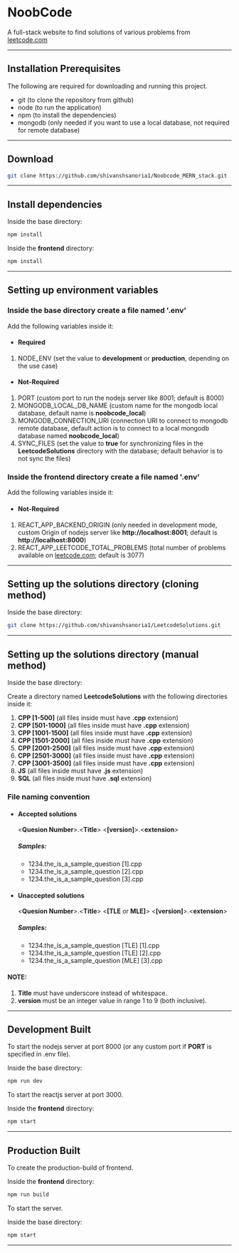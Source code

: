 # NoobCode
A full-stack website to find solutions of various problems from [leetcode.com](https://leetcode.com/problemset/ "leetcode")

---

## Installation Prerequisites
The following are required for downloading and running this project.
* git (to clone the repository from github)
* node (to run the application)
* npm (to install the dependencies)
* mongodb (only needed if you want to use a local database, not required for remote database)

---

## Download
```bash
git clone https://github.com/shivanshsanoria1/Noobcode_MERN_stack.git
```

---

## Install dependencies

Inside the base directory:
```bash
npm install
```

Inside the **frontend** directory:
```bash
npm install
```

---

## Setting up environment variables

### Inside the base directory create a file named '.env'

Add the following variables inside it:
* #### Required
1. NODE_ENV (set the value to **development** or **production**, depending on the use case)
* #### Not-Required
1. PORT (custom port to run the nodejs server like 8001; default is 8000)
1. MONGODB_LOCAL_DB_NAME (custom name for the mongodb local database, default name is **noobcode_local**)
1. MONGODB_CONNECTION_URI (connection URI to connect to mongodb remote database, default action is to connect to a local mongodb database named **noobcode_local**)
1. SYNC_FILES (set the value to **true** for synchronizing files in the **LeetcodeSolutions** directory with the database; default behavior is to not sync the files)


### Inside the **frontend** directory create a file named '.env'

Add the following variables inside it:
* #### Not-Required
1. REACT_APP_BACKEND_ORIGIN (only needed in development mode, custom Origin of nodejs server like **http://localhost:8001**; default is **http://localhost:8000**)
1. REACT_APP_LEETCODE_TOTAL_PROBLEMS (total number of problems available on [leetcode.com](https://leetcode.com/problemset/ "leetcode"); default is 3077)

---
## Setting up the solutions directory (cloning method)
Inside the base directory:
```bash
git clone https://github.com/shivanshsanoria1/LeetcodeSolutions.git
```

---
## Setting up the solutions directory (manual method)
Inside the base directory:

Create a directory named **LeetcodeSolutions** with the following directories inside it:
1. **CPP [1-500]** (all files inside must have **.cpp** extension)
1. **CPP [501-1000]** (all files inside must have **.cpp** extension)
1. **CPP [1001-1500]** (all files inside must have **.cpp** extension)
1. **CPP [1501-2000]** (all files inside must have **.cpp** extension)
1. **CPP [2001-2500]** (all files inside must have **.cpp** extension)
1. **CPP [2501-3000]** (all files inside must have **.cpp** extension)
1. **CPP [3001-3500]** (all files inside must have **.cpp** extension)
1. **JS** (all files inside must have **.js** extension)
1. **SQL** (all files inside must have **.sql** extension)

### File naming convention

* #### Accepted solutions
  <**Quesion Number**>.<**Title**> <**[version]**>.<**extension**>
  ##### Samples:
   * 1234.the_is_a_sample_question [1].cpp
   * 1234.the_is_a_sample_question [2].cpp
   * 1234.the_is_a_sample_question [3].cpp


* #### Unaccepted solutions
  <**Quesion Number**>.<**Title**> <**[TLE** or   **MLE]**> <**[version]**>.<**extension**>

  ##### Samples:
   * 1234.the_is_a_sample_question [TLE] [1].cpp
   * 1234.the_is_a_sample_question [TLE] [2].cpp
   * 1234.the_is_a_sample_question [MLE] [3].cpp

#### NOTE:
1. **Title** must have underscore instead of whitespace.
1. **version** must be an integer value in range 1 to 9 (both inclusive).

---

## Development Built

To start the nodejs server at port 8000 (or any custom port if **PORT** is specified in .env file).

Inside the base directory:
```bash
npm run dev
```

To start the reactjs server at port 3000.

Inside the **frontend** directory:
```bash
npm start
```

---

## Production Built
To create the production-build of frontend.

Inside the **frontend** directory:
```bash
npm run build
```

To start the server.

Inside the base directory:
```bash
npm start
```

---
